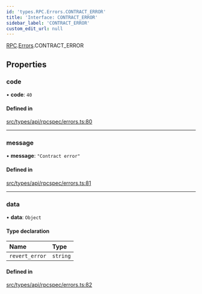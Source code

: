 ```yaml
---
id: 'types.RPC.Errors.CONTRACT_ERROR'
title: 'Interface: CONTRACT_ERROR'
sidebar_label: 'CONTRACT_ERROR'
custom_edit_url: null
---
```


[RPC](../namespaces/types.RPC.md).[Errors](../namespaces/types.RPC.Errors.md).CONTRACT_ERROR

## Properties

### code

• **code**: `40`

#### Defined in

[src/types/api/rpcspec/errors.ts:80](https://github.com/starknet-io/starknet.js/blob/v5.24.2/src/types/api/rpcspec/errors.ts#L80)

---

### message

• **message**: `"Contract error"`

#### Defined in

[src/types/api/rpcspec/errors.ts:81](https://github.com/starknet-io/starknet.js/blob/v5.24.2/src/types/api/rpcspec/errors.ts#L81)

---

### data

• **data**: `Object`

#### Type declaration

| Name           | Type     |
| :------------- | :------- |
| `revert_error` | `string` |

#### Defined in

[src/types/api/rpcspec/errors.ts:82](https://github.com/starknet-io/starknet.js/blob/v5.24.2/src/types/api/rpcspec/errors.ts#L82)
